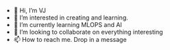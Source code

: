 - 👋 Hi, I’m VJ
- 👀 I’m interested in creating and learning.
- 🌱 I’m currently learning MLOPS and AI
- 💞️ I’m looking to collaborate on everything interesting
- 📫 How to reach me. Drop in a message

<!---
VJ is a ✨ special ✨ repository because its `README.md` (this file) appears on your GitHub profile.
You can click the Preview link to take a look at your changes.
--->

